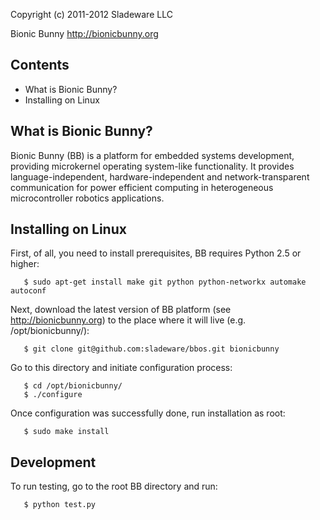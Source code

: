 Copyright (c) 2011-2012 Sladeware LLC

Bionic Bunny <http://bionicbunny.org>

## Contents

 * What is Bionic Bunny?
 * Installing on Linux

## What is Bionic Bunny?

Bionic Bunny (BB) is a platform for embedded systems development, providing
microkernel operating system-like functionality. It provides
language-independent, hardware-independent and network-transparent communication
for power efficient computing in heterogeneous microcontroller robotics
applications.

## Installing on Linux

First, of all, you need to install prerequisites, BB requires Python 2.5
or higher:

       $ sudo apt-get install make git python python-networkx automake autoconf

Next, download the latest version of BB platform (see <http://bionicbunny.org>)
to the place where it will live (e.g. /opt/bionicbunny/):

       $ git clone git@github.com:sladeware/bbos.git bionicbunny

Go to this directory and initiate configuration process:

       $ cd /opt/bionicbunny/
       $ ./configure

Once configuration was successfully done, run installation as root:

       $ sudo make install

## Development

To run testing, go to the root BB directory and run:

       $ python test.py